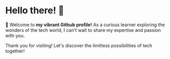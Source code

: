 # Hello there! 👋

🎨 Welcome to **my vibrant Github profile!** As a curious learner exploring the wonders of the tech world, I can't wait to share my expertise and passion with you.

Thank you for visiting! Let's discover the limitless possibilities of tech together!
